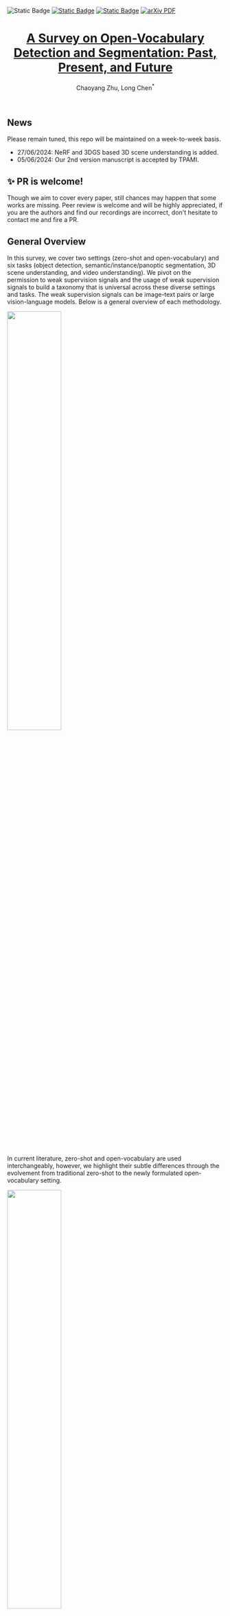 ![Static Badge](https://img.shields.io/badge/Build-Updating-blue)
[![Static Badge](https://img.shields.io/badge/PR-Welcome-orange)](https://github.com/seanzhuh/awesome-open-vocabulary-detection-and-segmentation/pulls)
[![Static Badge](https://img.shields.io/badge/%E7%9F%A5%E4%B9%8E-%E4%B8%AD%E6%96%87%E7%89%88-blue)](https://zhuanlan.zhihu.com/p/692846245)
<a href='https://arxiv.org/abs/2307.09220'>
    <img src='https://img.shields.io/badge/arXiv-PDF-green?style=flat&logo=arXiv&logoColor=green' alt='arXiv PDF'>
</a>
<p align="center">
  <h1 align="center"><a href='https://arxiv.org/abs/2307.09220'>A Survey on Open-Vocabulary Detection and Segmentation: Past, Present, and Future</a></h1>
  <p align="center">
    <a href="https://scholar.google.com/citations?user=jkxdiToAAAAJ&hl=en" style="text-decoration: none;">Chaoyang Zhu</a>,
    <a href="https://scholar.google.com/citations?hl=en&user=-gtmMpIAAAAJ" style="text-decoration: none;">Long Chen<sup>*</sup></a>
  </p>
<br>

## News

Please remain tuned, this repo will be maintained on a week-to-week basis.

* 27/06/2024: NeRF and 3DGS based 3D scene understanding is added.
* 05/06/2024: Our 2nd version manuscript is accepted by TPAMI.

## :sparkles: PR is welcome!

Though we aim to cover every paper, still chances may happen that some works are missing. Peer review is welcome and will be highly appreciated, if you are the authors and find our recordings are incorrect, don't hesitate to contact me and fire a PR.

## General Overview

In this survey, we cover two settings (zero-shot and open-vocabulary) and six tasks (object detection, semantic/instance/panoptic segmentation, 3D scene understanding, and video understanding). We pivot on the permission to weak supervision signals and the usage of weak supervision signals to build a taxonomy that is universal across these diverse settings and tasks. The weak supervision signals can be image-text pairs or large vision-language models. Below is a general overview of each methodology.

<image src="figs/comp.png" width="50%" aligh="middle">

In current literature, zero-shot and open-vocabulary are used interchangeably, however, we highlight their subtle differences through the evolvement from traditional zero-shot to the newly formulated open-vocabulary setting.

<image src="figs/table.png" width="50%">

## Table of Contents

- [Zero-Shot Object Detection](#zsd)
  - [Visual-Semantic Space Mapping](#zsd-vssm)
  - [Novel Visual Feature Synthesis](#zsd-nvfs)
- [Zero-Shot Segmentation](#zss)
    - [Zero-Shot Semantic Segmentation](#zsss)
        - [Visual-Semantic Space Mapping](#zsss-vssm)
        - [Novel Visual Feature Synthesis](#zsss-nvfs)
    - [Zero-Shot Instance Segmentation](#zsis)
- [Open-Vocabulary Object Detection](#ovd)
    - [Region-Aware Training](#ovd-rat)
    - [Pseudo-Labeling](#ovd-pl)
    - [Knowledge Distillation](#ovd-kd)
    - [Transfer Learning](#ovd-tl)
- [Open-Vocabulary Segmentation](#ovs)
    - [Open-Vocabulary Semantic Segmentation](#ovss)
        - [Region-Aware Training](#ovss-rat)
        - [Pseudo-Labeling](#ovss-pl)
        - [Knowledge Distillation](#ovss-kd)
        - [Transfer Learning](#ovss-tl)
    - [Open-Vocabulary Instance Segmentation](#ovis)
        - [Region-Aware Training](#ovis-rat)
        - [Pseudo-Labeling](#ovis-pl)
        - [Knowledge Distillation](#ovis-kd)
    - [Open-Vocabulary Panoptic Segmentation](#ovps)
        - [Region-Aware Training](#ovps-rat)
        - [Knowledge Distillation](#ovps-kd)
        - [Transfer Learning](#ovps-tl)
- [Open-Vocabulary 3D Scene Understanding](#ov3d)
    - [Open-Vocabulary 3D Detection](#ov3d-det)
    - [Open-Vocabulary 3D Segmentation](#ov3d-seg)
        - [Open-Vocabulary 3D Semantic Segmentation](#ov3d-seg-sem)
        - [Open-Vocabulary 3D Instance Segmentation](#ov3d-seg-ins)
    - [NeRF and 3DGS based](#ov3d-nerf-3dgs)
- [Open-Vocabulary Video Understanding](#ovvu)
    - [Open-Vocabulary Video Instance Segmentation](#ovvu-seg-ins)
- [Acknowledgement](#ack)

<a id="zsd"></a>
## Zero-Shot Object Detection

<a id="zsd-vssm"></a>
### Visual-Semantic Space Mapping

|Venue|Paper Abbr|Full Title|Project|
|:-:|:-:|:-:|:-:|
|ECCV'18|[ZSDv1](https://arxiv.org/abs/1804.04340)|Zero-Shot Object Detection|N/A|
|ACCV'18 & IJCV'20|[ZSDv2](https://arxiv.org/abs/1803.06049)|Zero-Shot Object Detection: Learning to Simultaneously Recognize and Localize Novel Concepts|N/A|
|AAAI'20|[CA-ZSR](https://arxiv.org/abs/1904.09320)|Context-Aware Zero-Shot Recognition|[Code](https://github.com/ruotianluo/Context-aware-ZSR)|
|AAAI'19|[ZSD-TD](https://ojs.aaai.org/index.php/AAAI/article/view/4891)|Zero-Shot Object Detection with Textual Descriptions|N/A|
|ACCV'20|[BLC](https://arxiv.org/abs/2010.04502)|Background Learnable Cascade for Zero-Shot Object Detection|[Code](https://github.com/zhengye1995/BLC)|
|ICCV'19|[TL-ZSD](https://openaccess.thecvf.com/content_ICCV_2019/html/Rahman_Transductive_Learning_for_Zero-Shot_Object_Detection_ICCV_2019_paper.html)|Transductive Learning for Zero-Shot Object Detection|N/A|
|arXiv'23|[SSB](https://arxiv.org/abs/2302.07319)|Frustratingly Simple but Effective Zero-shot Detection and Segmentation: Analysis and a Strong Baseline|N/A|
|WACV'20|[MS-Zero](https://openaccess.thecvf.com/content_WACV_2020/papers/Gupta_A_Multi-Space_Approach_to_Zero-Shot_Object_Detection_WACV_2020_paper.pdf)|A Multi-Space Approach to Zero-Shot Object Detection|N/A|
|TCSVT'19|[ZS-YOLO](https://ieeexplore.ieee.org/abstract/document/8642945)|Zero Shot Detection|N/A|
|AAAI'21|[DPIF](https://ojs.aaai.org/index.php/AAAI/article/view/16295)|Inference Fusion with Associative Semantics for Unseen Object Detection|[Code](https://github.com/Lppy/DPIF)|
|TPAMI'21|[ContrastZSD](https://arxiv.org/abs/2109.06062)|Semantics-Guided Contrastive Network for Zero-Shot Object detection|N/A|
|IJCAI'20|[ZSD-CNN](https://www.ijcai.org/proceedings/2020/126)|Zero-Shot Object Detection via Learning an Embedding from Semantic Space to Visual Space|N/A|

<a id="zsd-nvfs"></a>
### Novel Visual Feature Synthesis

|Venue|Paper Abbr|Paper Title|Project|
|:-:|:-:|:-:|:-:|
|CVPR'20|[DELO](https://arxiv.org/abs/1911.07933)|Dont Even Look Once: Synthesizing Features for Zero-Shot Detection|N/A|
|ACCV'20|[SU](https://arxiv.org/abs/2010.09425)|Synthesizing the Unseen for Zero-shot Object Detection|[Code](https://github.com/nasir6/zero_shot_detection)|
|AAAI'20|[GTNet](https://arxiv.org/abs/2001.06812)|GTNet: Generative Transfer Network for Zero-Shot Object Detection|[Code](https://github.com/X-BrainLab/GTNet)|
|CVPR'22|[RRFS](https://arxiv.org/abs/2201.00103)|Robust Region Feature Synthesizer for Zero-Shot Object Detection|[Code](https://github.com/HPL123/RRFS)|

<a id="zss"></a>
## Zero-Shot Segmentation

<a id="zsss"></a>
### Zero-Shot Semantic Segmentation

<a id="zsss-vssm"></a>
#### Visual-Semantic Space Mapping

|Venue|Paper Abbr|Paper Title|Project|
|:-:|:-:|:-:|:-:|
|CVPR'20|[SPNet](https://ieeexplore.ieee.org/document/8953827)|Semantic Projection Network for Zero- and Few-Label Semantic Segmentation|[Code](https://github.com/subhc/SPNet)|
|NeurIPS'20|[ULZSS](https://proceedings.neurips.cc/paper/2020/hash/f73b76ce8949fe29bf2a537cfa420e8f-Abstract.html)|Uncertainty-Aware Learning for Zero-Shot Semantic Segmentation|[Code](https://github.com/feinanshan/ULZSS)|
|ICCV'21|[JoEm](https://arxiv.org/abs/2108.06536)|Exploiting a Joint Embedding Space for Generalized Zero-Shot Semantic Segmentation|[Code](https://github.com/cvlab-yonsei/JoEm)|
|ICCVW'19|[VM](https://ieeexplore.ieee.org/document/9022071)|Zero-Shot Semantic Segmentation via Variational Mapping|N/A|
|ICCV'21|[PMOSR](https://ieeexplore.ieee.org/document/9709966)|Prototypical Matching and Open Set Rejection for Zero-Shot Semantic Segmentation|N/A|

<a id="zsss-nvfs"></a>
#### Novel Visual Feature Synthesis

|Venue|Paper Abbr|Paper Title|Project|
|:-:|:-:|:-:|:-:|
|NeurIPS'19|[ZS3Net](https://arxiv.org/abs/1906.00817)|Zero-Shot Semantic Segmentation|[Code](https://github.com/valeoai/ZS3)|
|NeurIPS'20|[CSRL](https://proceedings.neurips.cc/paper/2020/hash/7504adad8bb96320eb3afdd4df6e1f60-Abstract.html)|Consistent Structural Relation Learning for Zero-Shot Segmentation|N/A|
|MM'20|[CaGNet](https://arxiv.org/abs/2008.06893)|Context-aware Feature Generation for Zero-shot Semantic Segmentation|[Code](https://github.com/bcmi/CaGNet-Zero-Shot-Semantic-Segmentation)|
|ICCV'21|[SIGN](https://arxiv.org/abs/2108.12517)|SIGN: Spatial-information Incorporated Generative Network for Generalized Zero-shot Semantic Segmentation|[Code](https://github.com/cplusx/SIGN)|

<a id="zsis"></a>
### Zero-Shot Instance Segmentation

|Venue|Paper Abbr|Paper Title|Project|
|:-:|:-:|:-:|:-:|
|CVPR'21|[ZSIS](https://arxiv.org/abs/2104.06601)|Zero-Shot Instance Segmentation|[Code](https://github.com/zhengye1995/Zero-shot-Instance-Segmentation)|

<a id="ovd"></a>
## Open-Vocabulary Object Detection

<a id="ovd-rat"></a>
### Region-Aware Training

|Venue|Paper Abbr|Paper Title|Project|
|:-:|:-:|:-:|:-:|
|CVPR'21|[OVR-CNN](https://arxiv.org/abs/2011.10678)|Open-Vocabulary Object Detection Using Captions|[Code](https://github.com/alirezazareian/ovr-cnn)|
|GCPR'22|[LocOv](https://arxiv.org/abs/2205.06160)|Localized Vision-Language Matching for Open-vocabulary Object Detection|[Code](https://github.com/lmb-freiburg/locov)|
|arXiv'23|[MMC-Det](https://arxiv.org/abs/2308.15846)|Exploring Multi-Modal Contextual Knowledge for Open-Vocabulary Object Detection|N/A|
|NeurIPS'22|[DetCLIP](https://arxiv.org/abs/2209.09407)|DetCLIP: Dictionary-Enriched Visual-Concept Paralleled Pre-training for Open-world Detection|N/A|
|CVPR'23|[DetCLIPv2](https://arxiv.org/abs/2304.04514)|DetCLIPv2: Scalable Open-Vocabulary Object Detection Pre-training via Word-Region Alignment|N/A|
|CVPR'24|[DetCLIPv3](https://arxiv.org/abs/2404.09216)|DetCLIPv3: Towards Versatile Generative Open-vocabulary Object Detection|N/A|
|AAAI'24|[WSOVOD](https://arxiv.org/abs/2312.12437)|Weakly Supervised Open-Vocabulary Object Detection|[Code](https://github.com/HunterJ-Lin/WSOVOD)|
|CVPR'23|[RO-ViT](https://arxiv.org/abs/2305.07011)|Region-Aware Pretraining for Open-Vocabulary Object Detection with Vision Transformers
|N/A|
|ICCV'23|[CFM-ViT](https://arxiv.org/abs/2309.00775)|Contrastive Feature Masking Open-Vocabulary Vision Transformer|N/A|
|ICCV'23|[DITO](https://arxiv.org/abs/2310.00161)|Detection-Oriented Image-Text Pretraining for Open-Vocabulary Detection|[Code](https://github.com/google-research/google-research/tree/master/fvlm/dito)|
|ICLR'23|[VLDet](https://arxiv.org/abs/2211.14843)|Learning Object-Language Alignments for Open-Vocabulary Object Detection|[Code](https://github.com/clin1223/VLDet)|
|ICCV'23|[GOAT](https://openaccess.thecvf.com/content/ICCV2023/papers/Wang_Open-Vocabulary_Object_Detection_With_an_Open_Corpus_ICCV_2023_paper.pdf)|Open-Vocabulary Object Detection With an Open Corpus
|N/A|
|ECCV'22|[OV-DETR](https://arxiv.org/abs/2203.11876)|Open-Vocabulary DETR with Conditional Matching[Code](https://github.com/yuhangzang/OV-DETR)|
|arXiv'23|[Prompt-OVD](https://arxiv.org/abs/2303.14386)|Prompt-Guided Transformers for End-to-End Open-Vocabulary Object Detection|N/A|
|CVPR'23|[CORA](https://arxiv.org/abs/2303.13076)|CORA: Adapting CLIP for Open-Vocabulary Detection with Region Prompting and Anchor Pre-Matching|N/A|
|ICCV'23|[EdaDet](https://arxiv.org/abs/2309.01151)|EdaDet: Open-Vocabulary Object Detection Using Early Dense Alignment|[Code](https://chengshiest.github.io/edadet/)|
|ICCV'21|[MDETR](https://arxiv.org/abs/2104.12763)|MDETR: Modulated Detection for End-to-End Multi-Modal Understanding|[Code](https://github.com/ashkamath/mdetr)|
|ECCV'22|[MAVL](https://arxiv.org/abs/2111.11430)|Class-agnostic Object Detection with Multi-modal Transformer|[Code](https://github.com/mmaaz60/mvits_for_class_agnostic_od)|
|NeurIPS'24|[MQ-Det](https://arxiv.org/abs/2305.18980)|Multi-modal Queried Object Detection in the Wild|[Code](https://github.com/YifanXu74/MQ-Det)|
|CVPR'24|[YOLO-World](https://www.yoloworld.cc/)|Real-Time Open-Vocabulary Object Detection|[Code](https://github.com/AILab-CVC/YOLO-World)|
|MM'23|[SGDN](http://arxiv.org/abs/2307.03339)|Open-Vocabulary Object Detection via Scene Graph Discovery|N/A|
|CVPR'24|[USE](https://openaccess.thecvf.com/content/CVPR2024/html/Wang_USE_Universal_Segment_Embeddings_for_Open-Vocabulary_Image_Segmentation_CVPR_2024_paper.html)|USE: Universal Segment Embeddings for Open-Vocabulary Image Segmentation|N/A|

<a id="ovd-pl"></a>
### Pseudo-Labeling

|Venue|Paper Abbr|Paper Title|Project|
|:-:|:-:|:-:|:-:|
|CVPR'22|[RegionCLIP](https://arxiv.org/abs/2112.09106)|RegionCLIP: Region-based Language-Image Pretraining|[Code](https://github.com/microsoft/RegionCLIP)|
|ECCV'22|[VL-PLM](https://arxiv.org/abs/2207.08954)|Exploiting Unlabeled Data with Vision and Language Models for Object Detection|[Code](https://github.com/xiaofeng94/VL-PLM)|
|CVPR'22|[GLIP](https://arxiv.org/pdf/2112.03857.pdf)|Grounded Language-Image Pre-training|[Code](https://github.com/microsoft/GLIP)|
|NeurIPS'22|[GLIPv2](https://arxiv.org/pdf/2206.05836.pdf)|GLIPv2: Unifying Localization and VL
Understanding
|[Code](https://github.com/microsoft/GLIP)|
|arXiv'23|[Grounding-DINO](https://arxiv.org/abs/2303.05499)|Grounding DINO: Marrying DINO with Grounded Pre-Training for Open-Set Object Detection|[Code](https://github.com/IDEA-Research/GroundingDINO)|
|ECCV'22|[PromptDet](https://arxiv.org/abs/2203.16513)|PromptDet: Towards Open-vocabulary Detection using Uncurated Images|[Code](https://github.com/fcjian/PromptDet)|
|arXiv'23|[SAS-Det](https://arxiv.org/abs/2308.06412)|Taming Self-Training for Open-Vocabulary Object Detection|[Code](https://github.com/xiaofeng94/sas-det)|
|ECCV'22|[PB-OVD](https://arxiv.org/abs/2111.09452)|Open Vocabulary Object Detection with Pseudo Bounding-Box Labels|[Code](https://github.com/salesforce/PB-OVD)|
|AAAI'24|[CLIM](https://arxiv.org/abs/2312.11376)|CLIM: Contrastive Language-Image Mosaic for Region Representation|[Code](https://github.com/wusize/CLIM)|
|arXiv'22|[VTP-OVD](https://arxiv.org/abs/2211.00849)|Fine-grained Visual-Text Prompt-Driven Self-Training for Open-Vocabulary Object Detection|N/A|
|AAAI'24|[ProxyDet](https://arxiv.org/abs/2312.07266)|ProxyDet: Synthesizing Proxy Novel Classes via Classwise Mixup for Open-Vocabulary Object Detection|[Code](https://github.com/clovaai/ProxyDet)|
|NeurIPS'23|[CoDet](https://arxiv.org/abs/2310.16667)|CoDet: Co-Occurrence Guided Region-Word Alignment for Open-Vocabulary Object Detection|[Code](https://github.com/cvmi-lab/codet)|
|ECCV'22|[Detic](https://arxiv.org/abs/2201.02605)|Detecting Twenty-thousand Classes using Image-level Supervision|[Code](https://github.com/facebookresearch/Detic)|
|ICML'23|[MMC](https://arxiv.org/abs/2306.05493)|Multi-Modal Classifiers for Open-Vocabulary Object Detection|[Code](https://github.com/prannaykaul/mm-ovod)|
|arXiv'23|[3Ways](https://arxiv.org/abs/2303.13518)|Three ways to improve feature alignment for open vocabulary detectio|N/A|
|arXiv'23|[PLAC](https://arxiv.org/abs/2312.02103)|Learning Pseudo-Labeler beyond Noun Concepts for Open-Vocabulary Object Detection|N/A|
|arXiv'23|[PCL](https://arxiv.org/abs/2303.13040)|Open-Vocabulary Object Detection using Pseudo Caption Labels
|N/A|
|NeurIPS'24|[OWLv2](arxiv.org/abs/2306.09683)|Scaling Open-Vocabulary Object Detection|[Code](https://github.com/google-research/scenic/tree/main/scenic/projects/owl_vit)|

<a id="ovd-kd"></a>
### Knowledge Distillation

|Venue|Paper Abbr|Paper Title|Project|
|:-:|:-:|:-:|:-:|
|ICLR'22|[ViLD](https://arxiv.org/abs/2104.13921)|Open-vocabulary Object Detection via Vision and Language Knowledge Distillation|[Code](https://github.com/tensorflow/tpu/tree/master/models/official/detection/projects/vild)|
|ICDMW'22|[ZSD-YOLO](https://arxiv.org/abs/2109.12066)|Zero-shot Object Detection Through Vision-Language Embedding Alignment|[Code](https://github.com/Johnathan-Xie/ZSD-YOLO)|
|WACV'24|[LP-OVOD](https://arxiv.org/abs/2310.17109)|LP-OVOD: Open-Vocabulary Object Detection by Linear Probing|[Code](https://github.com/VinAIResearch/LP-OVOD)|
|arXiv'23|[EZSD](https://arxiv.org/abs/2303.12145)|Efficient Feature Distillation for Zero-shot Annotation Object Detection|[Code](https://github.com/dragonlzm/EZAD)|
|AAAI'24|[SIC-CADS](https://arxiv.org/abs/2312.10439)|Simple Image-level Classification Improves Open-vocabulary Object Detection|[Code](https://github.com/mala-lab/sic-cads)|
|CVPR'23|[BARON](https://arxiv.org/abs/2302.13996)|Aligning Bag of Regions for Open-Vocabulary Object Detection|[Code](https://github.com/wusize/ovdet)|
|CVPR'23|[OADP](https://arxiv.org/abs/2303.05892)|Object-Aware Distillation Pyramid for Open-Vocabulary Object Detection|[Code](https://github.com/LutingWang/OADP)|
|arXiv'23|[GridCLIP](https://arxiv.org/abs/2303.09252)|GridCLIP: One-Stage Object Detection by Grid-Level CLIP Representation Learning|N/A|
|NeurIPS'22|[RKDWTF](https://arxiv.org/abs/2207.03482)|Bridging the Gap between Object and Image-level Representations for Open-Vocabulary Detection|[Code](https://github.com/hanoonaR/object-centric-ovd)|
|ICCV'23|[DK-DETR](https://openaccess.thecvf.com/content/ICCV2023/html/Li_Distilling_DETR_with_Visual-Linguistic_Knowledge_for_Open-Vocabulary_Object_Detection_ICCV_2023_paper.html)|Distilling DETR with Visual-Linguistic Knowledge for Open-Vocabulary Object Detection|[Code](https://github.com/hikvision-research/opera)|
|CVPR'22|[HierKD](https://arxiv.org/abs/2203.10593)|Open-Vocabulary One-Stage Detection with Hierarchical Visual-Language Knowledge Distillation|[Code](https://github.com/mengqiDyangge/HierKD)|
|CVPR'22|[DetPro](https://arxiv.org/abs/2203.14940)|Learning to Prompt for Open-Vocabulary Object Detection with Vision-Language Model|[Code](https://github.com/dyabel/detpro)|
|arXiv'23|[CLIPSelf](https://arxiv.org/abs/2310.01403)|CLIPSelf: Vision Transformer Distills Itself for Open-Vocabulary Dense Prediction|[Code](https://github.com/wusize/CLIPSelf)|
|CVPR'24|[SAMP](https://openaccess.thecvf.com/content/CVPR2024/html/Zhao_Scene-adaptive_and_Region-aware_Multi-modal_Prompt_for_Open_Vocabulary_Object_Detection_CVPR_2024_paper.html)|Scene-adaptive and Region-aware Multi-modal Prompt for Open Vocabulary Object Detection|N/A|
|IJCV'24|[OV-DAR](https://link.springer.com/article/10.1007/s11263-024-02144-1)|OV-DAR: Open-Vocabulary Object Detection and Attributes Recognition|N/A|
|CVPR'24|[LBP](https://openaccess.thecvf.com/content/CVPR2024/html/Li_Learning_Background_Prompts_to_Discover_Implicit_Knowledge_for_Open_Vocabulary_CVPR_2024_paper.html)|Learning Background Prompts to Discover Implicit Knowledge for Open Vocabulary Object Detection|N/A|

<a id="ovd-tl"></a>
### Transfer Learning

|Venue|Paper Abbr|Paper Title|Project|
|:-:|:-:|:-:|:-:|
|ECCV'22|[OWL-ViT](https://arxiv.org/abs/2205.06230)|Simple Open-Vocabulary Object Detection with Vision Transformers|[Code](https://github.com/google-research/scenic/tree/main/scenic/projects/owl_vit)|
|CVPR'23|[UniDetector](https://arxiv.org/abs/2303.11749)|Detecting Everything in the Open World: Towards Universal Object Detection|[Code](https://github.com/zhenyuw16/UniDetector)|
|ICLR'23|[F-VLM](https://arxiv.org/abs/2209.15639)|F-VLM: Open-Vocabulary Object Detection upon Frozen Vision and Language Models|[Code](https://github.com/google-research/google-research/tree/master/fvlm)|
|CVPR'23|[ScaleDet](https://arxiv.org/abs/2306.04849)|ScaleDet: A Scalable Multi-Dataset Object Detector|N/A|
|ICCV'23|[OpenSeed](https://arxiv.org/abs/2303.08131)|A Simple Framework for Open-Vocabulary Segmentation and Detection|[Code](https://github.com/IDEA-Research/OpenSeeD)|
|arXiv'23|[DRR](https://arxiv.org/abs/2309.00227)|What Makes Good Open-Vocabulary Detector: A Disassembling Perspective|N/A|
|arXiv'23|[Sambor](https://arxiv.org/abs/2312.03628)|Boosting Segment Anything Model Towards Open-Vocabulary Learning|[Code](https://github.com/ucas-vg/Sambor)|

<a id="ovs"></a>
## Open-Vocabulary Segmentation

<a id="ovss"></a>
### Open-Vocabulary Semantic Segmentation

<a id="ovss-rat"></a>
#### Region-Aware Training

|Venue|Paper Abbr|Paper Title|Project|
|:-:|:-:|:-:|:-:|
|ECCV'22|[OpenSeg](https://arxiv.org/abs/2112.12143)|Scaling Open-Vocabulary Image Segmentation with Image-Level Labels|N/A|
|arXiv'23|[SLIC](https://arxiv.org/abs/2310.13355)|SILC: Improving Vision Language Pretraining with Self-Distillation|N/A|
|CVPR'22|[GroupViT](https://arxiv.org/abs/2202.11094)|GroupViT: Semantic Segmentation Emerges from Text Supervision|[Code](https://github.com/NVlabs/GroupViT)|
|ECCV'22|[ViL-Seg](https://arxiv.org/abs/2207.08455)|Open-world Semantic Segmentation via Contrasting and Clustering Vision-Language Embedding|N/A|
|ICML'23|[SegCLIP](https://arxiv.org/abs/2211.14813)|SegCLIP: Patch Aggregation with Learnable Centers for Open-Vocabulary Semantic Segmentation|[Code](https://github.com/ArrowLuo/SegCLIP)|
|CVPR'23|[OVSegmentor](https://arxiv.org/abs/2301.09121)|Learning Open-vocabulary Semantic Segmentation Models From Natural Language Supervision|[Code](https://github.com/Jazzcharles/OVSegmentor/)|
|CVPR'23|[PACL](https://arxiv.org/abs/2212.04994)|Open Vocabulary Semantic Segmentation with Patch Aligned Contrastive Learning|N/A|
|CVPR'23|[TCL](https://arxiv.org/abs/2212.00785)|Learning to Generate Text-grounded Mask for Open-world Semantic Segmentation from Only Image-Text Pairs
|[Code](https://github.com/kakaobrain/tcl)|
|ECCV'22|[SimSeg](https://arxiv.org/abs/2112.14757)|A Simple Baseline for Open-Vocabulary Semantic Segmentation with Pre-trained Vision-language Model|[Code](https://github.com/MendelXu/zsseg.baseline)|

<a id="ovss-pl"></a>
#### Pseudo-Labeling

|Venue|Paper Abbr|Paper Title|Project|
|:-:|:-:|:-:|:-:|
|ECCV'22|[TTD](https://link.springer.com/chapter/10.1007/978-3-031-25063-7_4)|Open-Vocabulary Semantic Segmentation Using Test-Time Distillation|N/A|

<a id="ovss-kd"></a>
#### Knowledge Distillation

|Venue|Paper Abbr|Paper Title|Project|
|:-:|:-:|:-:|:-:|
|arXiv'23|[GKC](https://arxiv.org/abs/2303.09181)|Global Knowledge Calibration for Fast Open-Vocabulary Segmentation|N/A|
|arXiv'23|[SAM-CLIP](https://arxiv.org/abs/2310.15308)|SAM-CLIP: Merging Vision Foundation Models towards Semantic and Spatial Understanding|N/A|
|ICCV'23|[ZeroSeg](https://ieeexplore.ieee.org/document/10378186)|Exploring Open-Vocabulary Semantic Segmentation from CLIP Vision Encoder Distillation Only|[Code](https://github.com/facebookresearch/ZeroSeg)|

<a id="ovss-tl"></a>
#### Transfer Learning

|Venue|Paper Abbr|Paper Title|Project|
|:-:|:-:|:-:|:-:|
|ICLR'22|[LSeg](https://arxiv.org/abs/2201.03546)|Language-driven Semantic Segmentation|[Code](https://github.com/isl-org/lang-seg)|
|CVPR'23|[SAZS](https://openaccess.thecvf.com/content/CVPR2023/html/Liu_Delving_Into_Shape-Aware_Zero-Shot_Semantic_Segmentation_CVPR_2023_paper.html)|Delving Into Shape-Aware Zero-Shot Semantic Segmentation|[Code](https://github.com/Liuxinyv/SAZS)|
|MM'23|[CEL](https://arxiv.org/abs/2301.07336)|Class Enhancement Losses with Pseudo Labels for Zero-shot Semantic Segmentation|N/A|
|CVPR'22|[ZegFormer](https://arxiv.org/abs/2112.07910)|Decoupling Zero-Shot Semantic Segmentation|[Code](https://github.com/dingjiansw101/ZegFormer)|
|NeurIPS'22|[ReCo](https://arxiv.org/abs/2206.07045)|ReCo: Retrieve and Co-segment for Zero-shot Transfer|[Project](https://www.robots.ox.ac.uk/~vgg/research/reco/)|
|arXiv'23|[SCAN](https://arxiv.org/abs/2312.04089)|Open-Vocabulary Segmentation with Semantic-Assisted Calibration|N/A|
|ECCV'22|[ZSSeg](https://arxiv.org/abs/2112.14757)|A Simple Baseline for Open-Vocabulary Semantic Segmentation with Pre-trained Vision-language Model|[Code](https://github.com/MendelXu/zsseg.baseline)|
|ECCV'22|[MaskCLIP](https://arxiv.org/abs/2112.01071)|Extract Free Dense Labels from CLIP|[Code](https://github.com/chongzhou96/MaskCLIP)|
|arXiv'23|[CLIP-DINOiser](https://arxiv.org/abs/2312.12359)|CLIP-DINOiser: Teaching CLIP a few DINO tricks for open-vocabulary semantic segmentation|[Code](https://github.com/wysoczanska/clip_dinoiser)|
|PRCV'23|[MVP-SEG](https://arxiv.org/abs/2304.06957)|MVP-SEG: Multi-View Prompt Learning for Open-Vocabulary Semantic Segmentation|N/A|
|arXiv'23|[OVDiff](https://arxiv.org/abs/2306.09316)|Diffusion Models for Zero-Shot Open-Vocabulary Segmentation|[Project](https://www.robots.ox.ac.uk/~vgg/research/ovdiff/)|
|WACV'24|[FOSSIL](https://openaccess.thecvf.com/content/WACV2024/html/Barsellotti_FOSSIL_Free_Open-Vocabulary_Semantic_Segmentation_Through_Synthetic_References_Retrieval_WACV_2024_paper.html)|FOSSIL: Free Open-Vocabulary Semantic Segmentation Through Synthetic References Retrieval|N/A|
|NeurIPS'24|[POMP](https://arxiv.org/abs/2304.04704)|Prompt Pre-Training with Twenty-Thousand Classes for Open-Vocabulary Visual Recognition|[Code](https://github.com/amazon-science/prompt-pretraining)|
|NeurIPS'24|[AttrSeg](https://arxiv.org/abs/2309.00096)|AttrSeg: Open-Vocabulary Semantic Segmentation via Attribute Decomposition-Aggregation|N/A|
|arXiv'23|[PnP-OVSS](https://arxiv.org/abs/2311.17095)|Emergent Open-Vocabulary Semantic Segmentation from Off-the-shelf Vision-Language Models|[Code](https://github.com/letitiabanana/PnP-OVSS)|
|arXiv'23|[TagAlign](https://arxiv.org/abs/2312.14149)|TagAlign: Improving Vision-Language Alignment with Multi-Tag Classification|[Project](https://qinying-liu.github.io/Tag-Align/)|
|arXiv'23|[SelfSeg](https://arxiv.org/abs/2312.04539)|Auto-Vocabulary Semantic Segmentation|N/A|
|CVPR'22|[DenseCLIP](https://arxiv.org/abs/2112.01518)|DenseCLIP: Language-Guided Dense Prediction with Context-Aware Prompting|[Code](https://github.com/raoyongming/DenseCLIP)|
|CVPR'23|[OVSeg](https://arxiv.org/abs/2210.04150)|Open-Vocabulary Semantic Segmentation with Mask-adapted CLIP|[Code](https://github.com/facebookresearch/ov-seg)|
|arXiv'23|[CAT-Seg](https://arxiv.org/abs/2303.11797)|CAT-Seg: Cost Aggregation for Open-Vocabulary Semantic Segmentation|[Code](https://github.com/KU-CVLAB/CAT-Seg)|
|arXiv'23|[SED](https://arxiv.org/abs/2311.15537)|SED: A Simple Encoder-Decoder for Open-Vocabulary Semantic Segmentation|[Code](https://github.com/xb534/SED)|
|NeurIPS'23|[MAFT](https://openreview.net/forum?id=K1Uzj8tuwd)|Learning Mask-aware CLIP Representations for Zero-Shot Segmentation|[Code](https://github.com/jiaosiyu1999/MAFT)|
|arXiv'23|[TagCLIP](https://arxiv.org/abs/2304.07547)|TagCLIP: Improving Discrimination Ability of Open-Vocabulary Semantic Segmentation|N/A|
|CVPR'23|[ZegCLIP](https://openaccess.thecvf.com/content/CVPR2023/html/Zhou_ZegCLIP_Towards_Adapting_CLIP_for_Zero-Shot_Semantic_Segmentation_CVPR_2023_paper.html)|ZegCLIP: Towards Adapting CLIP for Zero-Shot Semantic Segmentation|[Code](https://github.com/ZiqinZhou66/ZegCLIP.git)|
|CVPR'22|[CLIPSeg](https://arxiv.org/abs/2112.10003)|Image Segmentation Using Text and Image Prompts|[Code](https://github.com/timojl/clipseg)|
|CVPR'23|[SAN](https://arxiv.org/abs/2302.12242)|Side Adapter Network for Open-Vocabulary Semantic Segmentation|[Code](https://github.com/MendelXu/SAN)|
|arXiv'23|[CLIP Surgery](https://arxiv.org/abs/2304.05653)|CLIP Surgery for Better Explainability with Enhancement in Open-Vocabulary Tasks|[Code](https://github.com/xmed-lab/CLIP_Surgery)|
|arXiv'23|[CaR](https://arxiv.org/abs/2312.07661)|CLIP as RNN: Segment Countless Visual Concepts without Training Endeavor|[Project](https://torrvision.com/clip_as_rnn/)|
|arXiv'24|[Cascade-CLIP](https://arxiv.org/abs/2406.00670)|Cascade-CLIP: Cascaded Vision-Language Embeddings Alignment for Zero-Shot Semantic Segmentation|[Code](https://github.com/HVision-NKU/Cascade-CLIP)|
|arXiv'24|[OpenDAS](https://arxiv.org/abs/2405.20141)|OpenDAS: Domain Adaptation for Open-Vocabulary Segmentation|[Project](https://goncayilmaz.github.io/opendas/)|
|arXiv'24|[H-CLIP](https://arxiv.org/pdf/2405.18840)|Parameter-efficient Fine-tuning in Hyperspherical
Space for Open-vocabulary Semantic Segmentation|N/A|

<a id="ovis"></a>
### Open-Vocabulary Instance Segmentation

<a id="ovis-rat"></a>
#### Region-Aware Training

|Venue|Paper Abbr|Paper Title|Project|
|:-:|:-:|:-:|:-:|
|ICCV'23|[CGG](https://arxiv.org/abs/2301.00805)|Betrayed by Captions: Joint Caption Grounding and Generation for Open Vocabulary Instance Segmentation|[Code](https://github.com/jianzongwu/betrayed-by-captions)|
|CVPR'23|[D2Zero](https://henghuiding.github.io/D2Zero/)|Semantic-Promoted Debiasing and Background Disambiguation for Zero-Shot Instance Segmentation|[Code](https://github.com/heshuting555/D2Zero)|

<a id="ovis-pl"></a>
#### Pseudo-Labeling

|Venue|Paper Abbr|Paper Title|Project|
|:-:|:-:|:-:|:-:|
|CVPR'23|[XPM](https://arxiv.org/abs/2111.12698)|Open-Vocabulary Instance Segmentation via Robust Cross-Modal Pseudo-Labeling|[Code](https://github.com/hbdat/cvpr22_cross_modal_pseudo_labeling)|
|CVPR'23|[Mask-free OVIS](https://arxiv.org/abs/2303.16891)|Mask-free OVIS: Open-Vocabulary Instance Segmentation without Manual Mask Annotations|[Code](https://github.com/Vibashan/Maskfree-OVIS)|
|arXiv'23|[MosaicFusion](https://arxiv.org/abs/2309.13042)|MosaicFusion: Diffusion Models as Data Augmenters for Large Vocabulary Instance Segmentation|[Code](https://github.com/Jiahao000/MosaicFusion)|

<a id="ovis-kd"></a>
#### Knowledge Distillation

|Venue|Paper Abbr|Paper Title|Project|
|:-:|:-:|:-:|:-:|
|arXiv'24|[OV-SAM](https://arxiv.org/abs/2401.02955)|Open-Vocabulary SAM: Segment and Recognize Twenty-thousand Classes Interactively|[Code](https://github.com/HarborYuan/ovsam)|

<a id="ovps"></a>
### Open-Vocabulary Panoptic Segmentation

<a id="ovps-rat"></a>
#### Region-Aware Training

|Venue|Paper Abbr|Paper Title|Project|
|:-:|:-:|:-:|:-:|
|arXiv'24|[Uni-OVSeg](https://arxiv.org/abs/2402.08960)|Open-Vocabulary Segmentation with Unpaired Mask-Text Supervision|[Code](https://github.com/DerrickWang005/Uni-OVSeg.pytorch)|
|CVPR'23|[X-Decoder](https://arxiv.org/abs/2212.11270)|Generalized Decoding for Pixel, Image, and Language|[Code](https://github.com/microsoft/X-Decoder/tree/main)|
|CVPR'24|[APE](https://arxiv.org/abs/2312.02153)|Learning active tactile perception through belief-space control|[Code](https://github.com/shenyunhang/APE)|

<a id="ovps-kd"></a>
#### Knowledge Distillation

|Venue|Paper Abbr|Paper Title|Project|
|:-:|:-:|:-:|:-:|
|CVPR'23|[PADing](https://henghuiding.github.io/PADing/)|Primitive Generation and Semantic-related Alignment for Universal Zero-Shot Segmentation|[Code](https://github.com/heshuting555/PADing)|

<a id="ovps-tl"></a>
#### Transfer Learning

|Venue|Paper Abbr|Paper Title|Project|
|:-:|:-:|:-:|:-:|
|NeurIPS'23|[FC-CLIP](https://arxiv.org/abs/2308.02487)|Convolutions Die Hard: Open-Vocabulary Segmentation with Single Frozen Convolutional CLIP|[Code](https://github.com/bytedance/fc-clip)|
|CVPR'23|[FreeSeg](https://arxiv.org/abs/2303.17225)|FreeSeg: Unified, Universal and Open-Vocabulary Image Segmentation|[Project](https://freeseg.github.io/)|
|arXiv'24|[PosSAM](https://arxiv.org/abs/2403.09620)|PosSAM: Panoptic Open-vocabulary Segment Anything|[Project](https://vibashan.github.io/possam-web/)|
|ICCV'23|[MasQCLIP](https://openaccess.thecvf.com/content/ICCV2023/papers/Xu_MasQCLIP_for_Open-Vocabulary_Universal_Image_Segmentation_ICCV_2023_paper.pdf)|MasQCLIP for Open-Vocabulary Universal Image Segmentation|[Project](https://masqclip.github.io/)|
|CVPR'23|[OMG-Seg](https://arxiv.org/abs/2401.10229)|OMG-Seg: Is One Model Good Enough For All Segmentation?|[Code](https://github.com/lxtGH/OMG-Seg)|
|arXiv'23|[Semantic-SAM](https://arxiv.org/abs/2307.04767)|Semantic-SAM: Segment and Recognize Anything at Any Granularity|[Code](https://github.com/UX-Decoder/Semantic-SAM)|
|CVPR'23|[ODISE](https://arxiv.org/abs/2303.04803)|Open-Vocabulary Panoptic Segmentation with Text-to-Image Diffusion Models|[Code](https://github.com/NVlabs/ODISE)|
|NeurIPS'23|[HIPIE](https://arxiv.org/abs/2307.00764)|Hierarchical Open-vocabulary Universal Image Segmentation|[Code](https://github.com/berkeley-hipie/HIPIE)|
|ICML'23|[MaskCLIP](https://arxiv.org/abs/2208.08984)|Open-Vocabulary Universal Image Segmentation with MaskCLIP|[Project](https://maskclip.github.io/)|
|ICCV'23|[OPSNet](https://arxiv.org/abs/2303.11324)|Open-vocabulary Panoptic Segmentation with Embedding Modulation|N/A|

<a id="ov3d"></a>
## Open-Vocabulary 3D Scene Understanding

<a id="ov3d-det"></a>
### Open-Vocabulary 3D Detection

|Venue|Paper Abbr|Paper Title|Project|
|:-:|:-:|:-:|:-:|
|CVPR'23|[OV-3DET](https://arxiv.org/abs/2304.00788v2)|Open-Vocabulary Point-Cloud Object Detection without 3D Annotation|[Code](https://github.com/lyhdet/OV-3DET)|
|AAAI'24|[FM-OV3D](https://arxiv.org/abs/2312.14465)|FM-OV3D: Foundation Model-based Cross-modal Knowledge Blending for Open-Vocabulary 3D Detection|[Code](https://github.com/dmzhang0425/FM-OV3D)|
|arXiv'23|[OpenSight](https://arxiv.org/abs/2312.08876)|OpenSight: A Simple Open-Vocabulary Framework for LiDAR-Based Object Detection|N/A|
|NeurIPS'23|[CoDA](https://arxiv.org/abs/2310.02960)|CoDA: Collaborative Novel Box Discovery and Cross-modal Alignment for Open-vocabulary 3D Object Detection|[Code](https://github.com/yangcaoai/CoDA_NeurIPS2023)|
|arXiv'23|[L3Det](https://arxiv.org/abs/2309.09456)|Object2Scene: Putting Objects in Context for Open-Vocabulary 3D Detection|N/A|

<a id="ov3d-seg"></a>
### Open-Vocabulary 3D Segmentation

<a id="ov3d-seg-sem"></a>
#### Open-Vocabulary 3D Semantic Segmentation

|Venue|Paper Abbr|Paper Title|Project|
|:-:|:-:|:-:|:-:|
|arXiv'21|[SeCondPoint](https://arxiv.org/abs/2107.00430)|Language-Level Semantics Conditioned 3D Point Cloud Segmentation|N/A|
|3DV'21|[3DGenZ](https://arxiv.org/abs/2108.06230)|Generative Zero-Shot Learning for Semantic Segmentation of 3D Point Clouds|[Code](https://github.com/valeoai/3DGenZ)|
|CVPR'23|[OpenScene](https://arxiv.org/abs/2211.15654)|OpenScene: 3D Scene Understanding with Open Vocabularies|[Project](https://pengsongyou.github.io/openscene)|
|CVPR'23|[PLA](https://arxiv.org/abs/2211.16312)|PLA: Language-Driven Open-Vocabulary 3D Scene Understanding
|[Code](https://dingry.github.io/projects/PLA)|
|arXiv'23|[RegionPLC](https://arxiv.org/abs/2304.00962)|RegionPLC: Regional Point-Language Contrastive Learning for Open-World 3D Scene Understanding|[Project](https://jihanyang.github.io/projects/RegionPLC)|

<a id="ov3d-seg-ins"></a>
#### Open-Vocabulary 3D Instance Segmentation

|Venue|Paper Abbr|Paper Title|Project|
|:-:|:-:|:-:|:-:|
|NeurIPS'23|[OpenMask3D](https://arxiv.org/abs/2306.13631)|OpenMask3D: Open-Vocabulary 3D Instance Segmentation|[Project](https://openmask3d.github.io/)|
|CVPR'24|[MaskClustering](https://arxiv.org/abs/2401.07745)|MaskClustering: View Consensus based Mask Graph Clustering for Open-Vocabulary 3D Instance Segmentation|[Project](https://pku-epic.github.io/MaskClustering/)|
|arXiv'23|[OpenIns3D](https://arxiv.org/abs/2309.00616)|OpenIns3D: Snap and Lookup for 3D Open-vocabulary Instance Segmentation|[Project](https://zheninghuang.github.io/OpenIns3D/)|
|arXiv'23|[Open3DIS](https://arxiv.org/abs/2312.10671)|Open3DIS: Open-Vocabulary 3D Instance Segmentation with 2D Mask Guidance|[Project](https://open3dis.github.io)|

<!-- |CVPR'23|[CLIP2Scene](https://arxiv.org/abs/2301.04926)|[Code](https://github.com/runnanchen/CLIP2Scene)|
|2023|ICCVW|[CLIP-FO3D](https://arxiv.org/abs/2303.04748)|N/A|
|arXiv'24|[UniM-OV3D](https://arxiv.org/abs/2401.11395)|[Code](https://github.com/hithqd/UniM-OV3D)|
|arXiv'22|[Open-Vocabulary 3D Detection via Image-level Class and Debiased Cross-modal Contrastive Learning](https://arxiv.org/abs/2207.01987)|N/A| -->

<a id="ov3d-nerf-3dgs"></a>
### NeRF and 3DGS based

NeRF ([Neural Radiance Field](https://dl.acm.org/doi/abs/10.1145/3503250)) and 3DGS ([3D Gaussian Splatting](https://arxiv.org/abs/2308.04079)) are hot topics for novel view synthesis in a holistic scene. They leverage multi-view consistency learning inherently imposed in the 3D model to help 2D image segmentation or directly perform 3D semantic segmentation over points (voxel or gaussian) in the scene.

|Venue|Paper Abbr|Paper Title|Project|
|:-:|:-:|:-:|:-:|
|ICCV'21|[Semantic-NeRF](https://openaccess.thecvf.com/content/ICCV2021/html/Zhi_In-Place_Scene_Labelling_and_Understanding_With_Implicit_Scene_Representation_ICCV_2021_paper.html?ref=https://githubhelp.com)|In-Place Scene Labelling and Understanding With Implicit Scene Representation|[Code](https://github.com/Harry-Zhi/semantic_nerf)|
|NeurIPS'22|[FFD](https://proceedings.neurips.cc/paper_files/paper/2022/hash/93f250215e4889119807b6fac3a57aec-Abstract-Conference.html)|Decomposing NeRF for Editing via Feature Field Distillation|[Code](https://github.com/pfnet-research/distilled-feature-fields)|
|arXiv'23|[Gaussian Grouping](https://arxiv.org/abs/2312.00732)|Gaussian Grouping: Segment and Edit Anything in 3D Scenes|[Code](https://github.com/lkeab/gaussian-grouping)|
|ICCV'23|[LERF](https://openaccess.thecvf.com/content/ICCV2023/html/Kerr_LERF_Language_Embedded_Radiance_Fields_ICCV_2023_paper.html?trk=public_post_comment-text)|LERF: Language Embedded Radiance Fields|[Project](https://lerf.io)|
|NeurIPS'23|[3DOVS](https://proceedings.neurips.cc/paper_files/paper/2023/hash/a76b693f36916a5ed84d6e5b39a0dc03-Abstract-Conference.html)|Weakly Supervised 3D Open-vocabulary Segmentation|[Code](https://github.com/Kunhao-Liu/3D-OVS)|
|arXiv'24|[OpenGaussian](https://arxiv.org/abs/2406.02058)|OpenGaussian: Towards Point-Level 3D Gaussian-based Open Vocabulary Understanding|[Project](https://3d-aigc.github.io/OpenGaussian/)|
|arXiv'24|[OV-NeRF](https://arxiv.org/abs/2402.04648)|OV-NeRF: Open-vocabulary Neural Radiance Fields with Vision and Language Foundation Models for 3D Semantic Understanding|[Code](https://github.com/pcl3dv/OV-NeRF)|
|arXiv'24|[Semantic Gaussians](https://arxiv.org/abs/2403.15624)|Semantic Gaussians: Open-Vocabulary Scene Understanding with 3D Gaussian Splatting|[Project](https://semantic-gaussians.github.io/)|
|arXiv'24|[FMGS](https://arxiv.org/abs/2401.01970)|FMGS: Foundation Model Embedded 3D Gaussian Splatting for Holistic 3D Scene Understanding|[Project](https://xingxingzuo.github.io/fmgs/)|
|CVPR'24|[LEGaussians](https://openaccess.thecvf.com/content/CVPR2024/html/Shi_Language_Embedded_3D_Gaussians_for_Open-Vocabulary_Scene_Understanding_CVPR_2024_paper.html)|Language Embedded 3D Gaussians for Open-Vocabulary Scene Understanding|[Code](https://github.com/buaavrcg/LEGaussians)|
|CVPR'24|[LangSplat](https://openaccess.thecvf.com/content/CVPR2024/html/Qin_LangSplat_3D_Language_Gaussian_Splatting_CVPR_2024_paper.html)|LangSplat: 3D Language Gaussian Splatting|[Project](https://langsplat.github.io/)|
|CVPR'24|[Feature 3DGS](https://openaccess.thecvf.com/content/CVPR2024/html/Zhou_Feature_3DGS_Supercharging_3D_Gaussian_Splatting_to_Enable_Distilled_Feature_CVPR_2024_paper.html)|Feature 3DGS: Supercharging 3D Gaussian Splatting to Enable Distilled Feature Fields|[Code](https://github.com/ShijieZhou-UCLA/feature-3dgs)|

<a id="ovvu"></a>
## Open-Vocabulary Video Understanding

<a id="ovvu-seg-ins"></a>
### Open-Vocabulary Video Instance Segmentation

|Venue|Paper Abbr|Paper Title|Project|
|:-:|:-:|:-:|:-:|
|ICCV'23|[OV2Seg](https://arxiv.org/abs/2304.01715)|Towards Open-Vocabulary Video Instance Segmentation|[Code](https://github.com/haochenheheda/LVVIS)|
|arXiv'23|[OpenVIS](https://arxiv.org/abs/2305.16835)|OpenVIS: Open-vocabulary Video Instance Segmentation|[Code](https://github.com/sennnnn/OpenVIS)|
|arXiv'24|[BriVIS](https://arxiv.org/abs/2401.09732)|Instance Brownian Bridge as Texts for Open-vocabulary Video Instance Segmentation|[Code](https://github.com/sennnnn/OpenVIS)|

<!-- |arXiv'23|[Segment Everything Everywhere All at Once](https://arxiv.org/abs/2304.06718)|[Code](https://github.com/UX-Decoder/Segment-Everything-Everywhere-All-At-Once)|
|arXiv'23|[Exploring Open-Vocabulary Semantic Segmentation without Human Labels](https://arxiv.org/abs/2306.00450)|N/A|
|arXiv'23|[DaTaSeg](https://arxiv.org/abs/2306.01736)|N/A|
|ICCV'23|[Diffumask](https://arxiv.org/abs/2303.11681)|[Project](https://weijiawu.github.io/DiffusionMask/)|
|ICCV'23|[Guiding Text-to-Image Diffusion Model Towards Grounded Generation](https://arxiv.org/abs/2301.05221)|[Project](https://lipurple.github.io/Grounded_Diffusion/)|
|NeurIPS'23|[Uncovering Prototypical Knowledge for Weakly Open-Vocabulary Semantic Segmentation](https://arxiv.org/abs/2310.19001)|[Code](https://github.com/Ferenas/PGSeg)|
|arXiv'23|[Grounding Everything: Emerging Localization Properties in Vision-Language Transformers](https://arxiv.org/abs/2312.00878)|[Code](https://github.com/WalBouss/GEM)| -->

<a id="ack"></a>
## Acknowledgement

If you find our survey helpful, please consider citing our paper:

```bibtex
@article{survey-ovd-ovs,
  title={A survey on open-vocabulary detection and segmentation: Past, present, and future},
  author={Zhu, Chaoyang and Chen, Long},
  journal={IEEE Transactions on Pattern Analysis and Machine Intelligence},
  year={2024}
}
```
